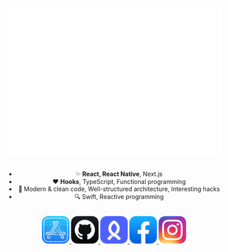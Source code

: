 <div align="center">
	<br />
	<a href="https://github.com/junhoyeo">
		<img src="https://raw.githubusercontent.com/junhoyeo/junhoyeo/master/header.svg" />
	</a>
	<a href="https://github.com/junhoyeo?tab=repositories">
		<img src="https://raw.githubusercontent.com/junhoyeo/junhoyeo/master/heart.svg" />
	</a>
</div>
<br />

<ul align="center">
	<li>✨ <strong>React, React Native</strong>, Next.js</li>
	<li>♥️ <strong>Hooks</strong>, TypeScript, Functional programming</li>
	<li>🎯 Modern & clean code, Well-structured architecture, Interesting hacks</li>
	<li>🔍 Swift, Reactive programming</li>
</ul>

<br />
<div align="center" style="text-align:center">
	<a href="https://trendy-resume.now.sh">
		<img src="https://raw.githubusercontent.com/junhoyeo/junhoyeo/master/icons/developer.png" width="64" height="64">
	</a>
	<a href="https://github.com/junhoyeo">
		<img src="https://raw.githubusercontent.com/junhoyeo/junhoyeo/master/icons/github.png" width="64" height="64">
	</a>
	<a href="https://www.rocketpunch.com/@jyeo">
		<img src="https://raw.githubusercontent.com/junhoyeo/junhoyeo/master/icons/rocketpunch.png" width="64" height="64">
	</a>
	<a href="https://www.facebook.com/juno3704">
		<img src="https://raw.githubusercontent.com/junhoyeo/junhoyeo/master/icons/facebook.png" width="64" height="64">
	</a>
	<a href="https://www.instagram.com/jyeo_official">
		<img src="https://raw.githubusercontent.com/junhoyeo/junhoyeo/master/icons/instagram.png" width="64" height="64">
	</a>
</div>
